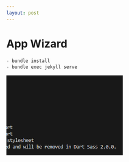 ```yaml
---
layout: post
---
```

# App Wizard

``` csharp
- bundle install
- bundle exec jekyll serve
```

![Alt text](/assets/image.png)